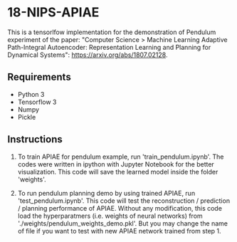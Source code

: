 # 18-NIPS-APIAE

This is a tensorlfow implementation for the demonstration of Pendulum experiment of the paper: "Computer Science > Machine Learning
Adaptive Path-Integral Autoencoder: Representation Learning and Planning for Dynamical Systems":
https://arxiv.org/abs/1807.02128.

## Requirements

- Python 3
- Tensorflow 3
- Numpy
- Pickle

## Instructions

1. To train APIAE for pendulum example, run 'train_pendulum.ipynb'.
The codes were written in ipython with Jupyter Notebook for the better visualization.
This code will save the learned model inside the folder 'weights'.

2. To run pendulum planning demo by using trained APIAE, run 'test_pendulum.ipynb'.
This code will test the reconstruction / prediction / planning performance of APIAE.
Without any modification, this code load the hyperparatmers (i.e. weights of neural networks) from './weights/pendulum_weights_demo.pkl'.
But you may change the name of file if you want to test with new APIAE network trained from step 1.
